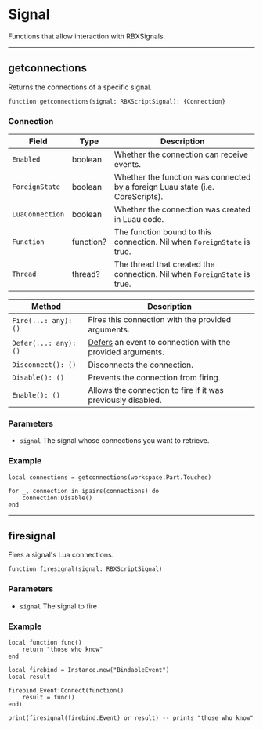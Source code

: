 # Signal

Functions that allow interaction with RBXSignals.

---

## getconnections

Returns the connections of a specific signal.

```luau
function getconnections(signal: RBXScriptSignal): {Connection}
```

### Connection

| Field | Type | Description |
| ----- | ---- | ----------- |
| `Enabled` | boolean | Whether the connection can receive events. |
| `ForeignState` | boolean | Whether the function was connected by a foreign Luau state (i.e. CoreScripts). |
| `LuaConnection` | boolean | Whether the connection was created in Luau code. |
| `Function` | function? | The function bound to this connection. Nil when `ForeignState` is true. |
| `Thread` | thread? | The thread that created the connection. Nil when `ForeignState` is true. |

| Method | Description |
| ----- | ----------- |
| `Fire(...: any): ()` | Fires this connection with the provided arguments. |
| `Defer(...: any): ()` | [Defers](https://devforum.roblox.com/t/beta-deferred-lua-event-handling/1240569) an event to connection with the provided arguments. |
| `Disconnect(): ()` | Disconnects the connection. |
| `Disable(): ()` | Prevents the connection from firing. |
| `Enable(): ()` | Allows the connection to fire if it was previously disabled. |

### Parameters

- `signal` The signal whose connections you want to retrieve.

### Example

```luau
local connections = getconnections(workspace.Part.Touched)

for _, connection in ipairs(connections) do
    connection:Disable()
end
```
---

## firesignal

Fires a signal's Lua connections.

```luau
function firesignal(signal: RBXScriptSignal)
```

### Parameters

- `signal` The signal to fire

### Example

```luau
local function func()
    return "those who know"
end

local firebind = Instance.new("BindableEvent")
local result

firebind.Event:Connect(function()
    result = func()
end)

print(firesignal(firebind.Event) or result) -- prints "those who know"
```
